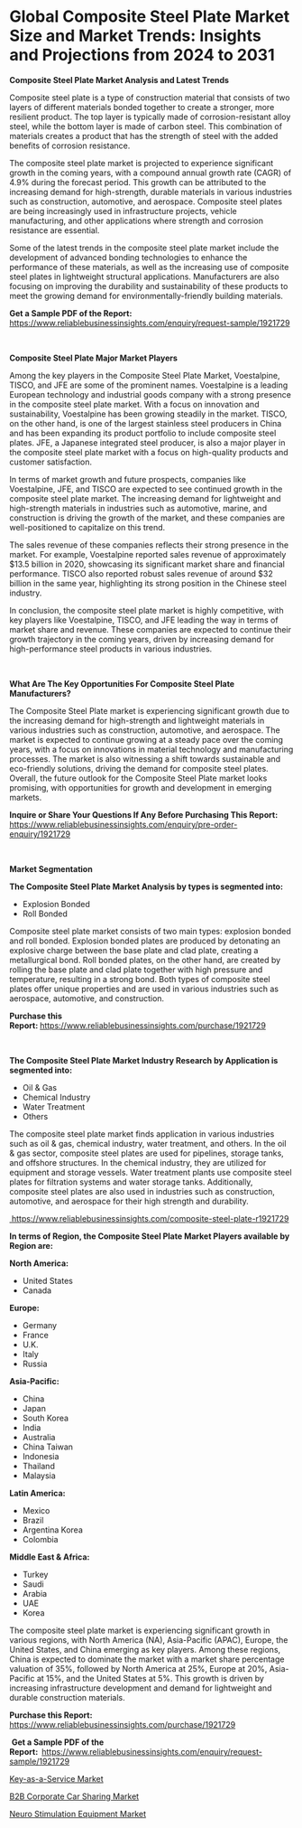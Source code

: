 <p><h1>Global Composite Steel Plate Market Size and Market Trends: Insights and Projections from 2024 to 2031</h1></p><p><strong>Composite Steel Plate Market Analysis and Latest Trends</strong></p>
<p><p>Composite steel plate is a type of construction material that consists of two layers of different materials bonded together to create a stronger, more resilient product. The top layer is typically made of corrosion-resistant alloy steel, while the bottom layer is made of carbon steel. This combination of materials creates a product that has the strength of steel with the added benefits of corrosion resistance.</p><p>The composite steel plate market is projected to experience significant growth in the coming years, with a compound annual growth rate (CAGR) of 4.9% during the forecast period. This growth can be attributed to the increasing demand for high-strength, durable materials in various industries such as construction, automotive, and aerospace. Composite steel plates are being increasingly used in infrastructure projects, vehicle manufacturing, and other applications where strength and corrosion resistance are essential.</p><p>Some of the latest trends in the composite steel plate market include the development of advanced bonding technologies to enhance the performance of these materials, as well as the increasing use of composite steel plates in lightweight structural applications. Manufacturers are also focusing on improving the durability and sustainability of these products to meet the growing demand for environmentally-friendly building materials.</p></p>
<p><strong>Get a Sample PDF of the Report:&nbsp;</strong> <a href="https://www.reliablebusinessinsights.com/enquiry/request-sample/1921729">https://www.reliablebusinessinsights.com/enquiry/request-sample/1921729</a></p>
<p>&nbsp;</p>
<p><strong>Composite Steel Plate Major Market Players</strong></p>
<p><p>Among the key players in the Composite Steel Plate Market, Voestalpine, TISCO, and JFE are some of the prominent names. Voestalpine is a leading European technology and industrial goods company with a strong presence in the composite steel plate market. With a focus on innovation and sustainability, Voestalpine has been growing steadily in the market. TISCO, on the other hand, is one of the largest stainless steel producers in China and has been expanding its product portfolio to include composite steel plates. JFE, a Japanese integrated steel producer, is also a major player in the composite steel plate market with a focus on high-quality products and customer satisfaction.</p><p>In terms of market growth and future prospects, companies like Voestalpine, JFE, and TISCO are expected to see continued growth in the composite steel plate market. The increasing demand for lightweight and high-strength materials in industries such as automotive, marine, and construction is driving the growth of the market, and these companies are well-positioned to capitalize on this trend.</p><p>The sales revenue of these companies reflects their strong presence in the market. For example, Voestalpine reported sales revenue of approximately $13.5 billion in 2020, showcasing its significant market share and financial performance. TISCO also reported robust sales revenue of around $32 billion in the same year, highlighting its strong position in the Chinese steel industry.</p><p>In conclusion, the composite steel plate market is highly competitive, with key players like Voestalpine, TISCO, and JFE leading the way in terms of market share and revenue. These companies are expected to continue their growth trajectory in the coming years, driven by increasing demand for high-performance steel products in various industries.</p></p>
<p>&nbsp;</p>
<p><strong>What Are The Key Opportunities For Composite Steel Plate Manufacturers?</strong></p>
<p><p>The Composite Steel Plate market is experiencing significant growth due to the increasing demand for high-strength and lightweight materials in various industries such as construction, automotive, and aerospace. The market is expected to continue growing at a steady pace over the coming years, with a focus on innovations in material technology and manufacturing processes. The market is also witnessing a shift towards sustainable and eco-friendly solutions, driving the demand for composite steel plates. Overall, the future outlook for the Composite Steel Plate market looks promising, with opportunities for growth and development in emerging markets.</p></p>
<p><strong>Inquire or Share Your Questions If Any Before Purchasing This Report:</strong> <a href="https://www.reliablebusinessinsights.com/enquiry/pre-order-enquiry/1921729">https://www.reliablebusinessinsights.com/enquiry/pre-order-enquiry/1921729</a></p>
<p>&nbsp;</p>
<p><strong>Market Segmentation</strong></p>
<p><strong>The Composite Steel Plate Market Analysis by types is segmented into:</strong></p>
<p><ul><li>Explosion Bonded</li><li>Roll Bonded</li></ul></p>
<p><p>Composite steel plate market consists of two main types: explosion bonded and roll bonded. Explosion bonded plates are produced by detonating an explosive charge between the base plate and clad plate, creating a metallurgical bond. Roll bonded plates, on the other hand, are created by rolling the base plate and clad plate together with high pressure and temperature, resulting in a strong bond. Both types of composite steel plates offer unique properties and are used in various industries such as aerospace, automotive, and construction.</p></p>
<p><strong>Purchase this Report:&nbsp;</strong><a href="https://www.reliablebusinessinsights.com/purchase/1921729">https://www.reliablebusinessinsights.com/purchase/1921729</a></p>
<p>&nbsp;</p>
<p><strong>The Composite Steel Plate Market Industry Research by Application is segmented into:</strong></p>
<p><ul><li>Oil & Gas</li><li>Chemical Industry</li><li>Water Treatment</li><li>Others</li></ul></p>
<p><p>The composite steel plate market finds application in various industries such as oil & gas, chemical industry, water treatment, and others. In the oil & gas sector, composite steel plates are used for pipelines, storage tanks, and offshore structures. In the chemical industry, they are utilized for equipment and storage vessels. Water treatment plants use composite steel plates for filtration systems and water storage tanks. Additionally, composite steel plates are also used in industries such as construction, automotive, and aerospace for their high strength and durability.</p></p>
<p><a href="https://www.reliablebusinessinsights.com/composite-steel-plate-r1921729">&nbsp;https://www.reliablebusinessinsights.com/composite-steel-plate-r1921729</a></p>
<p><strong>In terms of Region, the Composite Steel Plate Market Players available by Region are:</strong></p>
<p>
    <p> <strong> North America: </strong>
        <ul>
            <li>United States</li>
            <li>Canada</li>
        </ul>
        </p> 
    <p> <strong> Europe: </strong>
        <ul>
            <li>Germany</li>
            <li>France</li>
            <li>U.K.</li>
            <li>Italy</li>
            <li>Russia</li>
        </ul>
        </p> 
    <p> <strong> Asia-Pacific: </strong>
        <ul>
            <li>China</li>
            <li>Japan</li>
            <li>South Korea</li>
            <li>India</li>
            <li>Australia</li>
            <li>China Taiwan</li>
            <li>Indonesia</li>
            <li>Thailand</li>
            <li>Malaysia</li>
        </ul>
        </p> 
    <p> <strong> Latin America: </strong>
        <ul>
            <li>Mexico</li>
            <li>Brazil</li>
            <li>Argentina Korea</li>
            <li>Colombia</li>
        </ul>
        </p> 
    <p> <strong> Middle East & Africa: </strong>
        <ul>
            <li>Turkey</li>
            <li>Saudi</li>
            <li>Arabia</li>
            <li>UAE</li>
            <li>Korea</li>
        </ul>
    </p>
    </p>
<p><p>The composite steel plate market is experiencing significant growth in various regions, with North America (NA), Asia-Pacific (APAC), Europe, the United States, and China emerging as key players. Among these regions, China is expected to dominate the market with a market share percentage valuation of 35%, followed by North America at 25%, Europe at 20%, Asia-Pacific at 15%, and the United States at 5%. This growth is driven by increasing infrastructure development and demand for lightweight and durable construction materials.</p></p>
<p><strong>Purchase this Report: </strong><a href="https://www.reliablebusinessinsights.com/purchase/1921729">https://www.reliablebusinessinsights.com/purchase/1921729</a></p>
<p>&nbsp;<strong>Get a Sample PDF of the Report:&nbsp;&nbsp;</strong><a href="https://www.reliablebusinessinsights.com/enquiry/request-sample/1921729">https://www.reliablebusinessinsights.com/enquiry/request-sample/1921729</a></p>
<p><strong></strong></p>
<p><p><a href="https://github.com/joannesouthgate/Market-Research-Report-List-4/blob/main/key-as-a-service-market.md">Key-as-a-Service Market</a></p><p><a href="https://github.com/sofayahoo2023/Market-Research-Report-List-5/blob/main/b2b-corporate-car-sharing-market.md">B2B Corporate Car Sharing Market</a></p><p><a href="https://view.publitas.com/reportprime-1/insights-into-the-neuro-stimulation-equipment-market-size-which-is-expanding-with-a-14-9-cagr-from-2024-2031/">Neuro Stimulation Equipment Market</a></p></p>